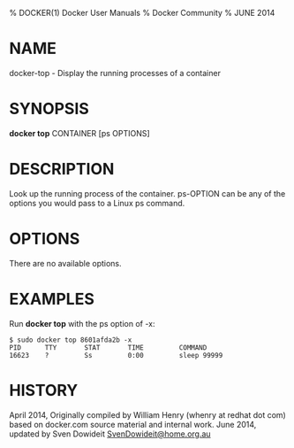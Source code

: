 % DOCKER(1) Docker User Manuals
% Docker Community
% JUNE 2014
# NAME
docker-top - Display the running processes of a container

# SYNOPSIS
**docker top**
CONTAINER [ps OPTIONS]

# DESCRIPTION

Look up the running process of the container. ps-OPTION can be any of the
 options you would pass to a Linux ps command.

# OPTIONS
There are no available options.

# EXAMPLES

Run **docker top** with the ps option of -x:

    $ sudo docker top 8601afda2b -x
    PID      TTY       STAT       TIME         COMMAND
    16623    ?         Ss         0:00         sleep 99999


# HISTORY
April 2014, Originally compiled by William Henry (whenry at redhat dot com)
based on docker.com source material and internal work.
June 2014, updated by Sven Dowideit <SvenDowideit@home.org.au>
